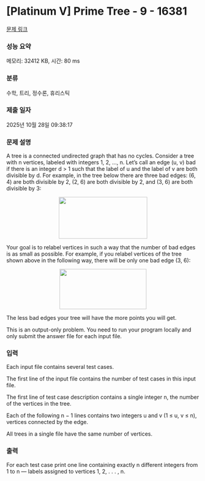 # [Platinum V] Prime Tree - 9 - 16381 

[문제 링크](https://www.acmicpc.net/problem/16381) 

### 성능 요약

메모리: 32412 KB, 시간: 80 ms

### 분류

수학, 트리, 정수론, 휴리스틱

### 제출 일자

2025년 10월 28일 09:38:17

### 문제 설명

<p>A tree is a connected undirected graph that has no cycles. Consider a tree with n vertices, labeled with integers 1, 2, ..., n. Let’s call an edge (u, v) bad if there is an integer d > 1 such that the label of u and the label of v are both divisible by d. For example, in the tree below there are three bad edges: (6, 4) are both divisible by 2, (2, 6) are both divisible by 2, and (3, 6) are both divisible by 3:</p>

<p style="text-align: center;"><img alt="" src="https://upload.acmicpc.net/7fe97d76-cb4f-4744-ace0-bfad8c943d02/-/crop/462x218/0,28/-/preview/" style="width: 231px; height: 109px;"></p>

<p>Your goal is to relabel vertices in such a way that the number of bad edges is as small as possible. For example, if you relabel vertices of the tree shown above in the following way, there will be only one bad edge (3, 6):</p>

<p style="text-align: center;"><img alt="" src="https://upload.acmicpc.net/923e1db4-dc45-4820-8d10-3370b4b850ad/-/crop/453x210/9,8/-/preview/" style="width: 227px; height: 105px;"></p>

<p>The less bad edges your tree will have the more points you will get.</p>

<p>This is an output-only problem. You need to run your program locally and only submit the answer file for each input file.</p>

### 입력 

 <p>Each input file contains several test cases.</p>

<p>The first line of the input file contains the number of test cases in this input file.</p>

<p>The first line of test case description contains a single integer n, the number of the vertices in the tree.</p>

<p>Each of the following n − 1 lines contains two integers u and v (1 ≤ u, v ≤ n), vertices connected by the edge.</p>

<p>All trees in a single file have the same number of vertices.</p>

### 출력 

 <p>For each test case print one line containing exactly n different integers from 1 to n — labels assigned to vertices 1, 2, . . . , n.</p>

